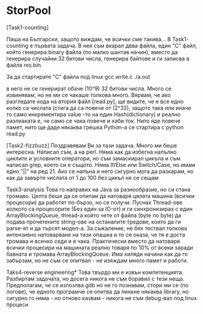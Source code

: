 # StorPool
[Task1-counting]

Пиша на Български, защото виждам, че всички сме такива...
В Task1-counting е първата задача. В нея съм вкарал двва файла, един "C" файл, който генерира binary файла (по малко шантав начин), вместо да генерира случайни 32 битови числа, генерира байтове и ги записва в файла res.bin. 

За да стартирате "C" файла под linux 
     gcc write.c
     ./a.out

в него не се генерират обаче (10^9) 32 битови числа. Много се извинявам, но не ми се чакаше толкова много. Вярвам, че ако разгледате кода на втория файл [read.py], ще видите, че е все едно колко са числата (стига да са повече от (2^32), защото така или иначе то само инкрементира value -то на един Hash(dictionary) и реално разлиаката е, че само се чака повече и хаби ток. Нито яде повече памет, нито ще даде някаква грешка
Python-a се стартира с 
      python read.py




[Task2-fizzbuzz]
Поздравявам Ви за тази задача. Много ми беше интересна. 
Написал съм, а на perl. 
Няма как да избегна напълно циклите и условните оператори, но съм замаскирал цикъла и съм написал grep, което си е същото. Няма If/Else или Switch/Case, но имам едно "||" на ред 21. Ако се напъна и него сигурно мога да разкарам, но как да завъртя числата от 1 до 100 без цикъл не се сещам



Task3-analysis
Това го направих на Java за разнообразие, но си стана тромаво. Целта беше да се опитам да натоваря цялата машина (всички процесори) да работят по-бързо, но се  получи. Пуснах Thread-ове колкото са процесорите (Без един за IO-от) и ги синхронизирах с един ArrayBlockingQueue,  thread-a който чете от файла (byte по byte) да подава прочетените string-ове на останалите тредове, които да ги parse-ят и да търсят модел-а. За съжаление, не бях тествал толкова интензивно натоварване на тази опашка и то се оказа, че тя е доста тромава и всичко седи и я чака. Практически вместо да натоваря всички процесири на машината реално товаря по 10% от всеки заради бавната и тромава   ArrayBlockingQueue. Има хиляди начини как да го забързам, но не съм се опитвал - не изяждам много памет и работи. 


Taks4-reverse engineering*
Това твърдо ми е извън компетенцията. Разбиртам задачата, но досега никога не съм боравил с тези неща. Предполагам, че се изпозлва gdb но не го познавам, стори ми се (по логове), че едното програмче се опитва да линкне някаква library, но сигурно го няма - но отново казвам - никога не съм debug-вал под linux процеси


